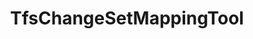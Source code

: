 ---
optionsClassName: TfsChangeSetMappingToolOptions
optionsClassFullName: MigrationTools.Tools.TfsChangeSetMappingToolOptions
configurationSamples:
- name: defaults
  description: 
  code: >-
    {
      "MigrationTools": {
        "CommonTools": {
          "TfsChangeSetMappingTool": {
            "Enabled": "False",
            "File": ""
          }
        }
      }
    }
  sampleFor: MigrationTools.Tools.TfsChangeSetMappingToolOptions
- name: sample
  description: 
  code: >-
    {
      "MigrationTools": {
        "CommonTools": {
          "TfsChangeSetMappingTool": {
            "Enabled": "True",
            "File": "c:\\changesetmappings.json"
          }
        }
      }
    }
  sampleFor: MigrationTools.Tools.TfsChangeSetMappingToolOptions
- name: classic
  description: 
  code: >-
    {
      "$type": "TfsChangeSetMappingToolOptions",
      "Enabled": true,
      "ChangeSetMappingFile": null
    }
  sampleFor: MigrationTools.Tools.TfsChangeSetMappingToolOptions
description: missng XML code comments
className: TfsChangeSetMappingTool
typeName: Tools
architecture: 
options:
- parameterName: ChangeSetMappingFile
  type: String
  description: missng XML code comments
  defaultValue: missng XML code comments
- parameterName: Enabled
  type: Boolean
  description: If set to `true` then the tool will run. Set to `false` and the processor will not run.
  defaultValue: missng XML code comments
status: missng XML code comments
processingTarget: missng XML code comments
classFile: /src/MigrationTools.Clients.TfsObjectModel/Tools/TfsChangeSetMappingTool.cs
optionsClassFile: /src/MigrationTools.Clients.TfsObjectModel/Tools/TfsChangeSetMappingToolOptions.cs

redirectFrom:
- /Reference/Tools/TfsChangeSetMappingToolOptions/
layout: reference
toc: true
permalink: /Reference/Tools/TfsChangeSetMappingTool/
title: TfsChangeSetMappingTool
categories:
- Tools
- 
topics:
- topic: notes
  path: /docs/Reference/Tools/TfsChangeSetMappingTool-notes.md
  exists: false
  markdown: ''
- topic: introduction
  path: /docs/Reference/Tools/TfsChangeSetMappingTool-introduction.md
  exists: false
  markdown: ''

---